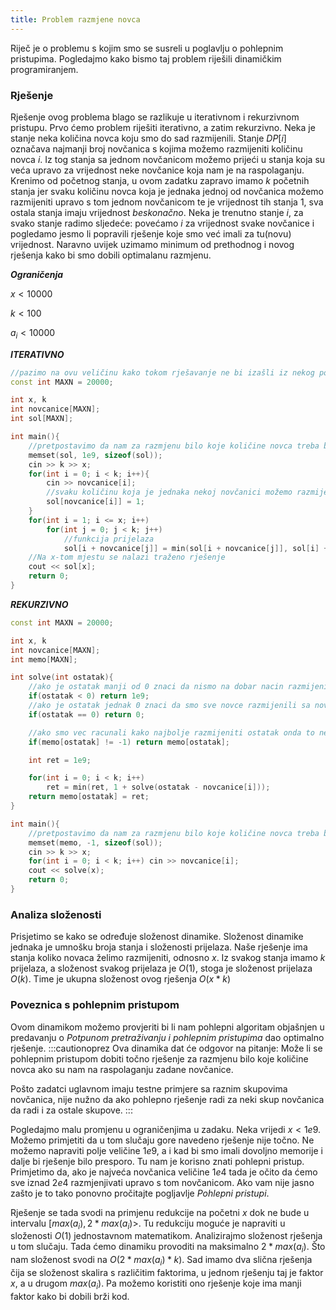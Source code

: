 ```yaml
---
title: Problem razmjene novca
---
```


Riječ je o problemu s kojim smo se susreli u poglavlju o pohlepnim pristupima. Pogledajmo kako bismo taj problem riješili dinamičkim programiranjem.

### Rješenje

Rješenje ovog problema blago se razlikuje u iterativnom i rekurzivnom pristupu. Prvo ćemo problem riješiti iterativno, a zatim rekurzivno.
Neka je stanje neka količina novca koju smo do sad razmijenili. Stanje $DP[i]$ označava najmanji broj novčanica s kojima možemo razmijeniti količinu novca $i$. Iz tog stanja sa jednom novčanicom možemo prijeći u stanja koja su veća upravo za vrijednost neke novčanice koja nam je na raspolaganju. Krenimo od početnog stanja, u ovom zadatku zapravo imamo $k$ početnih stanja jer svaku količinu novca koja je jednaka jednoj od novčanica možemo razmijeniti upravo s tom jednom novčanicom te je vrijednost tih stanja $1$, sva ostala stanja imaju vrijednost $beskonačno$. Neka je trenutno stanje $i$, za svako stanje radimo sljedeće: povećamo $i$ za vrijednost svake novčanice i pogledamo jesmo li popravili rješenje koje smo već imali za tu(novu) vrijednost. Naravno uvijek uzimamo minimum od prethodnog i novog rješenja kako bi smo dobili optimalanu razmjenu.

***Ograničenja***

$x < 10000$

$k < 100$

$a_{i} < 10000$

***ITERATIVNO***
```cpp
//pazimo na ovu veličinu kako tokom rješavanje ne bi izašli iz nekog polja
const int MAXN = 20000;

int x, k
int novcanice[MAXN];
int sol[MAXN];

int main(){
    //pretpostavimo da nam za razmjenu bilo koje količine novca treba beskonačno novčanica
    memset(sol, 1e9, sizeof(sol));
    cin >> k >> x;
    for(int i = 0; i < k; i++){
        cin >> novcanice[i];
        //svaku količinu koja je jednaka nekoj novčanici možemo razmijeniti upravo s tom (jednom) novčanicom
        sol[novcanice[i]] = 1;
    }
    for(int i = 1; i <= x; i++)
        for(int j = 0; j < k; j++)
            //funkcija prijelaza
            sol[i + novcanice[j]] = min(sol[i + novcanice[j]], sol[i] + 1);
    //Na x-tom mjestu se nalazi traženo rješenje
    cout << sol[x];
    return 0;
}
```

***REKURZIVNO***
```cpp
const int MAXN = 20000;

int x, k
int novcanice[MAXN];
int memo[MAXN];

int solve(int ostatak){
    //ako je ostatak manji od 0 znaci da nismo na dobar nacin razmijenili novce
    if(ostatak < 0) return 1e9;
    //ako je ostatak jednak 0 znaci da smo sve novce razmijenili sa novcanicama koje su nam na raspolaganju
    if(ostatak == 0) return 0;

    //ako smo vec racunali kako najbolje razmijeniti ostatak onda to ne moramo ponovno racunati
    if(memo[ostatak] != -1) return memo[ostatak];

    int ret = 1e9;

    for(int i = 0; i < k; i++)
        ret = min(ret, 1 + solve(ostatak - novcanice[i]));
    return memo[ostatak] = ret;
}

int main(){
    //pretpostavimo da nam za razmjenu bilo koje količine novca treba beskonačno novčanica
    memset(memo, -1, sizeof(sol));
    cin >> k >> x;
    for(int i = 0; i < k; i++) cin >> novcanice[i];
    cout << solve(x);
    return 0;
}
```

### Analiza složenosti

Prisjetimo se kako se određuje složenost dinamike. Složenost dinamike jednaka je umnošku broja stanja i složenosti prijelaza. Naše rješenje ima stanja koliko novaca želimo razmijeniti, odnosno $x$. Iz svakog stanja imamo $k$ prijelaza, a složenost svakog prijelaza je $O(1)$, stoga je složenost prijelaza $O(k)$. Time je ukupna složenost ovog rješenja $O(x * k)$

### Poveznica s pohlepnim pristupom

Ovom dinamikom možemo provjeriti bi li nam pohlepni algoritam objašnjen u predavanju o *Potpunom pretraživanju i pohlepnim pristupima* dao optimalno rješenje. 
:::cautionoprez
Ova dinamika dat će odgovor na pitanje: Može li se pohlepnim pristupom dobiti točno rješenje za razmjenu bilo koje količine novca ako su nam na raspolaganju zadane novčanice.

Pošto zadatci uglavnom imaju testne primjere sa raznim skupovima novčanica, nije nužno da ako pohlepno rješenje radi za neki skup novčanica da radi i za ostale skupove.
:::

Pogledajmo malu promjenu u ograničenjima u zadaku. Neka vrijedi $x < 1e9$. Možemo primjetiti da u tom slučaju gore navedeno rješenje nije točno. Ne možemo napraviti polje veličine $1e9$, a i kad bi smo imali dovoljno memorije i dalje bi rješenje bilo presporo. Tu nam je korisno znati pohlepni pristup. Primjetimo da, ako je najveća novčanica veličine $1e4$ tada je očito da ćemo sve iznad $2e4$ razmjenjivati upravo s tom novčanicom. Ako vam nije jasno zašto je to tako ponovno pročitajte pogljavlje *Pohlepni pristupi*. 

Rješenje se tada svodi na primjenu redukcije na početni $x$ dok ne bude u intervalu $[max(a_i), 2 * max(a_i)>$. Tu redukciju moguće je napraviti u složenosti $O(1)$ jednostavnom matematikom.
Analizirajmo složenost rješenja u tom slučaju. Tada ćemo dinamiku provoditi na maksimalno $2 * max(a_i)$. Što nam složenost svodi na $O(2 * max(a_i) * k)$. Sad imamo dva slična rješenja čija se složenost skalira s različitim faktorima, u jednom rješenju taj je faktor $x$, a u drugom $max(a_i)$. Pa možemo koristiti ono rješenje koje ima manji faktor kako bi dobili brži kod.